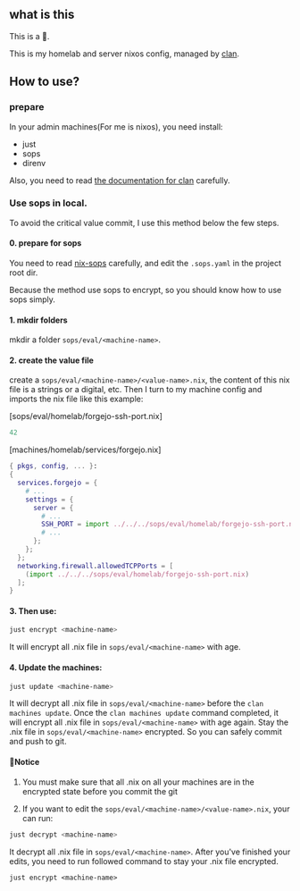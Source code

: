 ## what is this

This is a 🧊.

This is my homelab and server nixos config, managed by [clan](https://clan.lol).

## How to use?

### prepare

In your admin machines(For me is nixos), you need install:

- just
- sops
- direnv

Also, you need to read [the documentation for clan](https://docs.clan.lol) carefully.

### Use sops in local.

To avoid the critical value commit, I use this method below the few steps.
#### 0. prepare for sops

You need to read [nix-sops](https://github.com/Mic92/sops-nix) carefully, and edit the `.sops.yaml` in the project root dir.

Because the method use sops to encrypt, so you should know how to use sops simply.

#### 1. mkdir folders

mkdir a folder `sops/eval/<machine-name>`.

#### 2. create the value file

create a `sops/eval/<machine-name>/<value-name>.nix`, the content of this nix file is a strings or a digital, etc. Then I turn to my machine config and imports the nix file like this example:

[sops/eval/homelab/forgejo-ssh-port.nix]
```sops/eval/homelab/forgejo-ssh-port.nix
42
```

[machines/homelab/services/forgejo.nix]
```machines/homelab/services/forgejo.nix
{ pkgs, config, ... }:
{
  services.forgejo = {
    # ...
    settings = {
      server = {
        # ...
        SSH_PORT = import ../../../sops/eval/homelab/forgejo-ssh-port.nix;
        # ...
      };
    };
  };
  networking.firewall.allowedTCPPorts = [
    (import ../../../sops/eval/homelab/forgejo-ssh-port.nix)
  ];
}
```

#### 3. Then use:

```bash
just encrypt <machine-name>
```

It will encrypt all .nix file in `sops/eval/<machine-name>` with age.

#### 4. Update the machines:

```bash
just update <machine-name>
```

It will decrypt all .nix file in `sops/eval/<machine-name>` before the `clan machines update`. Once the `clan machines update` command completed, it will encrypt all .nix file in `sops/eval/<machine-name>` with age again. Stay the .nix file in `sops/eval/<machine-name>` encrypted. So you can safely commit and push to git.

#### 🚨Notice

1. You must make sure that all <value>.nix on all your machines are in the encrypted state before you commit the git

2. If you want to edit the `sops/eval/<machine-name>/<value-name>.nix`, your can run:

```bash
just decrypt <machine-name>
```
It decrypt all .nix file in `sops/eval/<machine-name>`. After you've finished your edits, you need to run followed command to stay your .nix file encrypted.
```
just encrypt <machine-name>
```
